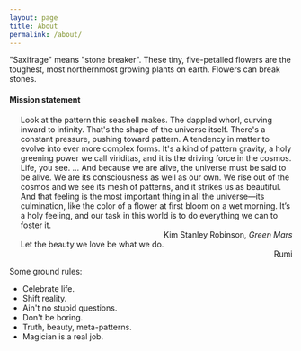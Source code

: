 ```yaml
---
layout: page
title: About
permalink: /about/
---
```


"Saxifrage" means "stone breaker". These tiny, five-petalled
flowers are the toughest, most northernmost growing plants on
earth. Flowers can break stones.

#### Mission statement

<span style="padding-left: 20px; display:block">
Look at the pattern this seashell makes. The dappled whorl, curving
inward to infinity. That's the shape of the universe itself. There's a
constant pressure, pushing toward pattern. A tendency in matter to
evolve into ever more complex forms. It's a kind of pattern gravity, a
holy greening power we call viriditas, and it is the driving force in
the cosmos. Life, you see. … And because we are alive, the universe
must be said to be alive. We are its consciousness as well as our
own. We rise out of the cosmos and we see its mesh of patterns, and it
strikes us as beautiful. And that feeling is the most important thing
in all the universe—its culmination, like the color of a flower at
first bloom on a wet morning. It’s a holy feeling, and our task in
this world is to do everything we can to foster it.
</span>

<div style="text-align: right">Kim Stanley Robinson, <i>Green Mars</i>
</div>

<span style="padding-left: 20px; display:block">
Let the beauty we love be what we do.
</span>

<div style="text-align: right">Rumi</div>

Some ground rules:

- Celebrate life.
- Shift reality.
- Ain't no stupid questions.
- Don't be boring.
- Truth, beauty, meta-patterns.
- Magician is a real job.
